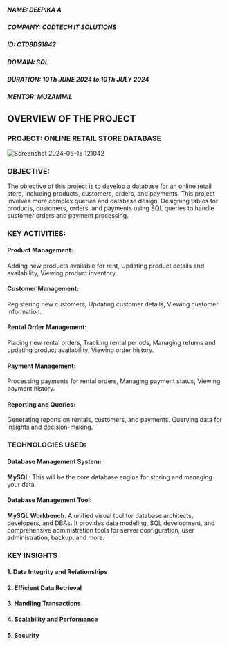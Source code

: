##### NAME: DEEPIKA A
##### COMPANY: CODTECH IT SOLUTIONS
##### ID: CT08DS1842
##### DOMAIN: SQL
##### DURATION: 10Th JUNE 2024 to 10Th JULY 2024
##### MENTOR: MUZAMMIL
## OVERVIEW OF THE PROJECT
### PROJECT: ONLINE RETAIL STORE DATABASE
![Screenshot 2024-06-15 121042](https://github.com/DeepikaAnandhan2/CODTECH-IT/assets/145033159/5f3798b6-c288-4657-be9d-1c0136ace191)


### OBJECTIVE: 
The objective of this project is to develop a database for an online retail store, including products, customers, orders,
and payments. This project involves more complex queries and database design.
Designing tables for products, customers, orders, and payments using SQL queries to
handle customer orders and payment processing.
### KEY ACTIVITIES:
#### Product Management:
Adding new products available for rent,
Updating product details and availability,
Viewing product inventory.
#### Customer Management:
Registering new customers, 
Updating customer details,
Viewing customer information.
#### Rental Order Management:
Placing new rental orders,
Tracking rental periods,
Managing returns and updating product availability,
Viewing order history.
#### Payment Management:
Processing payments for rental orders,
Managing payment status,
Viewing payment history.
#### Reporting and Queries:
Generating reports on rentals, customers, and payments.
Querying data for insights and decision-making.
### TECHNOLOGIES USED:
#### Database Management System:
**MySQL**: This will be the core database engine for storing and managing your data.
#### Database Management Tool:
**MySQL Workbench**: A unified visual tool for database architects, developers, and DBAs. It provides data modeling, SQL development, and comprehensive administration tools for server configuration, user administration, backup, and more.
### KEY INSIGHTS
#### 1. Data Integrity and Relationships
#### 2. Efficient Data Retrieval
#### 3. Handling Transactions
#### 4. Scalability and Performance
#### 5. Security


